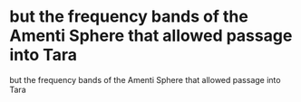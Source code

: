 # but the frequency bands of the Amenti Sphere that allowed passage into Tara

but the frequency bands of the Amenti Sphere that allowed passage into Tara